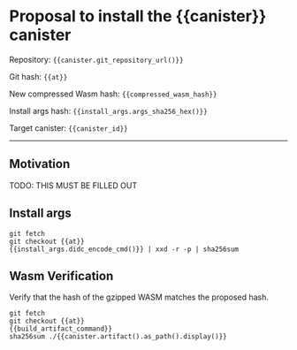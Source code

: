 # Proposal to install the {{canister}} canister

Repository: `{{canister.git_repository_url()}}`

Git hash: `{{at}}`

New compressed Wasm hash: `{{compressed_wasm_hash}}`

Install args hash: `{{install_args.args_sha256_hex()}}`

Target canister: `{{canister_id}}`

---

## Motivation
TODO: THIS MUST BE FILLED OUT


## Install args

```
git fetch
git checkout {{at}}
{{install_args.didc_encode_cmd()}} | xxd -r -p | sha256sum
```

## Wasm Verification

Verify that the hash of the gzipped WASM matches the proposed hash.

```
git fetch
git checkout {{at}}
{{build_artifact_command}}
sha256sum ./{{canister.artifact().as_path().display()}}
```
